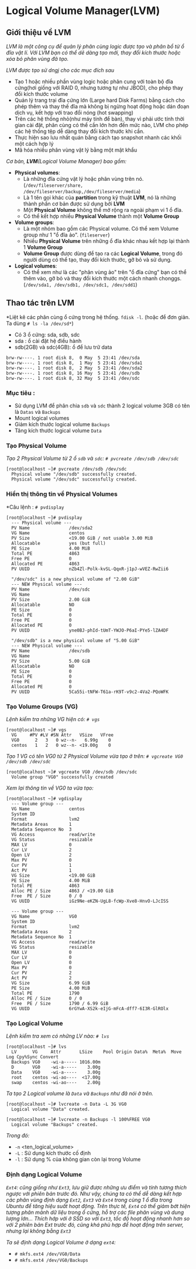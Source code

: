 # Logical Volume Manager(LVM)
## Giới thiệu về LVM
*LVM là một công cụ để quản lý phân cùng logic được tạo và phân bổ từ ổ đĩa vật lí. Với LVM bạn có thể dẽ dàng tạo mới, thay đổi kích thước hoặc xóa bỏ phân vùng đã tạo.*

*LVM được tạo sử dngj cho các mục đích sau*
 * Tạo 1 hoặc nhiều phần vùng logic hoặc phân cung với toàn bộ đĩa cứng(hơi giống với RAID 0, nhưng tương tự như JBOD), cho phép thay đổi kích thước volume
 * Quản lý trang trại đĩa cứng lớn (Large hard Disk Farms) bằng cách cho phép thêm và thay thế đĩa mà không bị ngừng hoạt động hoặc dán đoạn dịch vụ, kết hợp với trao đổi nóng (hot swapping)
 * Trên các hệ thống nhỏ(như máy tính để bàn), thay vì phải ước tính thời gian cài đặt, phân cùng có thể cần lớn hơn đến mức nào, LVM cho phép các hệ thống tệp dễ dàng thay đổi kích thước khi cần.
 * Thực hiện sao lưu nhất quán bằng cách tạo snapshot nhanh các khối một cách hợp lý
 * Mã hóa nhiều phân vùng vật lý bằng một mật khẩu

*Cơ bản, **LVM**(Logical Volume Manager) bao gồm:*
 * **Physical volumes**:
   * Là những đĩa cứng vật lý hoặc phân vùng trên nó. (`/dev/fileserver/share, /dev/fileserver/backup,/dev/fileserver/media`)
   * Là 1 tên gọi khác của **partition** trong kỹ thuật **LVM**, nó là những thành phần cơ bản được sử dụng bởi **LVM**
   * Một **Physical Volume** không thể mở rộng ra ngoài phạm vi 1 ổ đĩa.
   * Có thể kết hợp nhiều **Physical Volume** thành một **Volume Group**
 * **Volume groups**:
   * Là một nhóm bao gồm các Physical volume. Có thể xem Volume group như 1 "ổ đĩa ảo". (`fileserver`)
   * Nhiều **Physical Volume** trên những ổ đĩa khác nhau kết hợp lại thành 1 **Volume Group**
   * **Volume Group** được dùng để tạo ra các **Logical Volume**, trong đó người dùng có thể tạo, thay đổi kích thước, gỡ bỏ và sử dụng.
 * **Logical volumes**:
   * Có thể xem như là các "phân vùng ảo" trên "ổ đĩa cứng" bạn có thể thêm vào, gỡ bỏ và thay đổi kích thước một cách nhanh chonggs. (`/dev/sda1, /dev/sdb1, /dev/sdc1, /dev/sdd1`)
## Thao tác trên LVM
*Liệt kê các phân cùng ổ cứng trong hệ thống. `fdisk -l`. (hoặc để đơn giản. Ta dùng `# ls -la /dev/sd*`)
 * Có 3 ổ cứng: sda, sdb, sdc
 * sda : ổ cài đặt hệ điều hành
 * sdb(2GB) và sdc(4GB): ổ để lưu trữ data
```
brw-rw----. 1 root disk 8,  0 May  5 23:41 /dev/sda
brw-rw----. 1 root disk 8,  1 May  5 23:41 /dev/sda1
brw-rw----. 1 root disk 8,  2 May  5 23:41 /dev/sda2
brw-rw----. 1 root disk 8, 16 May  5 23:41 /dev/sdb
brw-rw----. 1 root disk 8, 32 May  5 23:41 /dev/sdc
```
### Mục tiêu :
 * Sử dụng LVM để phân chia `sdb` và `sdc` thành 2 logical volume 3GB có tên là `Datas` và `Backups`
 * Mount logical volumes
 * Giảm kích thước logical volume `Backups`
 * Tăng kích thước logical volume `Data`
### Tạo Physical Volume
*Tạo 2 Physical Volume từ 2 ổ `sdb` và `sdc`: `# pvcreate /dev/sdb /dev/sdc`*
```
[root@localhost ~]# pvcreate /dev/sdb /dev/sdc
  Physical volume "/dev/sdb" successfully created.
  Physical volume "/dev/sdc" successfully created.
```
### Hiển thị thông tin về Physical Volumes
*Câu lệnh : `# pvdisplay`
```
[root@localhost ~]# pvdisplay
  --- Physical volume ---
  PV Name               /dev/sda2
  VG Name               centos
  PV Size               <19.00 GiB / not usable 3.00 MiB
  Allocatable           yes (but full)
  PE Size               4.00 MiB
  Total PE              4863
  Free PE               0
  Allocated PE          4863
  PV UUID               nZb4Zl-Polk-kvSL-QqxR-j1pJ-wVEZ-RwZii6

  "/dev/sdc" is a new physical volume of "2.00 GiB"
  --- NEW Physical volume ---
  PV Name               /dev/sdc
  VG Name
  PV Size               2.00 GiB
  Allocatable           NO
  PE Size               0
  Total PE              0
  Free PE               0
  Allocated PE          0
  PV UUID               yne0BJ-phId-tUmT-YWJO-P6aI-PYe5-lZA4DF

  "/dev/sdb" is a new physical volume of "5.00 GiB"
  --- NEW Physical volume ---
  PV Name               /dev/sdb
  VG Name
  PV Size               5.00 GiB
  Allocatable           NO
  PE Size               0
  Total PE              0
  Free PE               0
  Allocated PE          0
  PV UUID               5Ca55i-tNFW-T61a-rK9T-v9c2-4Va2-PQoWFK

```
### Tạo Volume Groups (VG)
*Lệnh kiểm tra những VG hiện có: `# vgs`*
```
[root@localhost ~]# vgs
  VG     #PV #LV #SN Attr   VSize   VFree
  VG0      2   3   0 wz--n-   6.99g    0
  centos   1   2   0 wz--n- <19.00g    0
```
*Tạo 1 VG có tên VG0 từ 2 Physical Volume vừa tạo ở trên: `# vgcreate VG0 /dev/sdb /dev/sdc`*
```
[root@localhost ~]# vgcreate VG0 /dev/sdb /dev/sdc
  Volume group "VG0" successfully created
```
*Xem lại thông tin về VG0 ta vừa tạo:*
```
[root@localhost ~]# vgdisplay
  --- Volume group ---
  VG Name               centos
  System ID
  Format                lvm2
  Metadata Areas        1
  Metadata Sequence No  3
  VG Access             read/write
  VG Status             resizable
  MAX LV                0
  Cur LV                2
  Open LV               2
  Max PV                0
  Cur PV                1
  Act PV                1
  VG Size               <19.00 GiB
  PE Size               4.00 MiB
  Total PE              4863
  Alloc PE / Size       4863 / <19.00 GiB
  Free  PE / Size       0 / 0
  VG UUID               iGz9Ne-eKZN-UgL8-fcWp-Xve8-HnvO-LJcISS

  --- Volume group ---
  VG Name               VG0
  System ID
  Format                lvm2
  Metadata Areas        2
  Metadata Sequence No  1
  VG Access             read/write
  VG Status             resizable
  MAX LV                0
  Cur LV                0
  Open LV               0
  Max PV                0
  Cur PV                2
  Act PV                2
  VG Size               6.99 GiB
  PE Size               4.00 MiB
  Total PE              1790
  Alloc PE / Size       0 / 0
  Free  PE / Size       1790 / 6.99 GiB
  VG UUID               6rGYwA-XS2k-eIjG-mFcA-dff7-6I3R-GlROlx
```
### Tạo Logical Volume
*Lệnh kiểm tra xem có những LV nào: `# lvs`*
```
[root@localhost ~]# lvs
  LV      VG     Attr       LSize    Pool Origin Data%  Meta%  Move Log Cpy%Sync Convert
  Backups VG0    -wi-a----- 1016.00m
  D       VG0    -wi-a-----    3.00g
  Data    VG0    -wi-a-----    3.00g
  root    centos -wi-ao----  <17.00g
  swap    centos -wi-ao----    2.00g
```
*Ta tạo 2 Logical volume là `Data` và `Backups` như đã nói ở trên.*
```
[root@localhost ~]# lvcreate -n Data -L 3G VG0
  Logical volume "Data" created.
```
```
[root@localhost ~]# lvcreate -n Backups -l 100%FREE VG0
  Logical volume "Backups" created.
```

*Trong đó:*
 * `-n` <ten_logical_volume>
 * `-L` : Sử dụng kích thước cố định
 * `-l` : Sử dụng % của không gian còn lại trong Volume
 ### Định dạng Logical Volume
 *`Ext4`: cũng giống như `Ext3`, lưu giữ được những ưu điểm và tính tương thích ngược với phiên bản trước đó. Như vậy, chúng ta có thể dễ dàng kết hợp các phân vùng định dạng `Ext2`, `Ext3` và `Ext4` trong cùng 1 ổ đĩa trong Ubuntu để tăng hiệu suất hoạt động. Trên thực tế, `Ext4` có thể giảm bớt hiện tượng phân mảnh dữ liệu trong ổ cứng, hỗ trợ các file phân vùng và dung lượng lớn... Thích hớp với ở SSD so với `Ext3`, tốc độ hoạt động nhanh hơn so với 2 phiên bản Ext trước đó, cũng khá phù hợp để hoạt động trên server, nhưng lại không bằng `Ext3`*

 *Ta sẽ định dạng Logical Volume ở dạng `ext4`:*
  * `# mkfs.ext4 /dev/VG0/Data`
  * `# mkfs.ext4 /dev/VG0/Backups`

